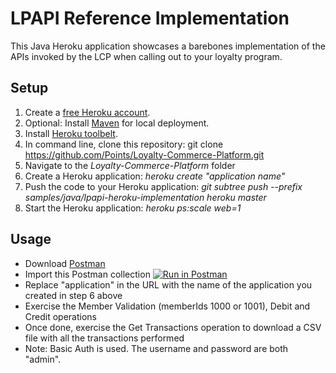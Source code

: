LPAPI Reference Implementation
=========

This Java Heroku application showcases a barebones implementation of the APIs invoked by the LCP when calling out to your loyalty program.

## Setup

1. Create a [free Heroku account](https://signup.heroku.com/dc). 
2. Optional: Install [Maven](http://maven.apache.org/download.cgi) for local deployment.
3. Install [Heroku toolbelt](https://toolbelt.heroku.com/). 
4. In command line, clone this repository: git clone https://github.com/Points/Loyalty-Commerce-Platform.git
5. Navigate to the *Loyalty-Commerce-Platform* folder
6. Create a Heroku application: *heroku create "application name"*
7. Push the code to your Heroku application: *git subtree push --prefix samples/java/lpapi-heroku-implementation heroku master*
8. Start the Heroku application: *heroku ps:scale web=1*

## Usage

- Download [Postman](https://www.getpostman.com/) 
- Import this Postman collection [![Run in Postman](https://s3.amazonaws.com/postman-static/run-button.png)](https://www.getpostman.com/run-collection/b99dd7a5585068bc358f)
- Replace "application" in the URL with the name of the application you created in step 6 above
- Exercise the Member Validation (memberIds 1000 or 1001), Debit and Credit operations
- Once done, exercise the Get Transactions operation to download a CSV file with all the transactions performed
- Note: Basic Auth is used. The username and password are both "admin".
  


